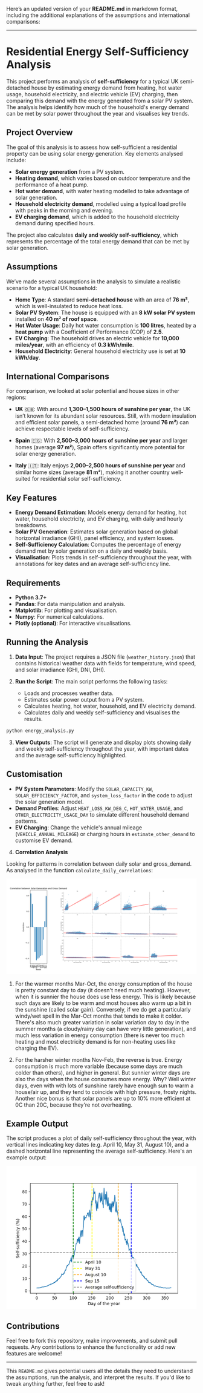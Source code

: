 Here’s an updated version of your **README.md** in markdown format, including the additional explanations of the assumptions and international comparisons:

---

# Residential Energy Self-Sufficiency Analysis

This project performs an analysis of **self-sufficiency** for a typical UK semi-detached house by estimating energy demand from heating, hot water usage, household electricity, and electric vehicle (EV) charging, then comparing this demand with the energy generated from a solar PV system. The analysis helps identify how much of the household's energy demand can be met by solar power throughout the year and visualises key trends.

## Project Overview

The goal of this analysis is to assess how self-sufficient a residential property can be using solar energy generation. Key elements analysed include:

- **Solar energy generation** from a PV system.
- **Heating demand**, which varies based on outdoor temperature and the performance of a heat pump.
- **Hot water demand**, with water heating modelled to take advantage of solar generation.
- **Household electricity demand**, modelled using a typical load profile with peaks in the morning and evening.
- **EV charging demand**, which is added to the household electricity demand during specified hours.

The project also calculates **daily and weekly self-sufficiency**, which represents the percentage of the total energy demand that can be met by solar generation.

## Assumptions

We’ve made several assumptions in the analysis to simulate a realistic scenario for a typical UK household:

- **Home Type**: A standard **semi-detached house** with an area of **76 m²**, which is well-insulated to reduce heat loss.
- **Solar PV System**: The house is equipped with an **8 kW solar PV system** installed on **40 m² of roof space**.
- **Hot Water Usage**: Daily hot water consumption is **100 litres**, heated by a **heat pump** with a Coefficient of Performance (COP) of **2.5**.
- **EV Charging**: The household drives an electric vehicle for **10,000 miles/year**, with an efficiency of **0.3 kWh/mile**.
- **Household Electricity**: General household electricity use is set at **10 kWh/day**.

## International Comparisons

For comparison, we looked at solar potential and house sizes in other regions:

- **UK** 🇬🇧: With around **1,300–1,500 hours of sunshine per year**, the UK isn’t known for its abundant solar resources. Still, with modern insulation and efficient solar panels, a semi-detached home (around **76 m²**) can achieve respectable levels of self-sufficiency.
  
- **Spain** 🇪🇸: With **2,500–3,000 hours of sunshine per year** and larger homes (average **97 m²**), Spain offers significantly more potential for solar energy generation.
  
- **Italy** 🇮🇹: Italy enjoys **2,000–2,500 hours of sunshine per year** and similar home sizes (average **81 m²**), making it another country well-suited for residential solar self-sufficiency.

## Key Features

- **Energy Demand Estimation**: Models energy demand for heating, hot water, household electricity, and EV charging, with daily and hourly breakdowns.
- **Solar PV Generation**: Estimates solar generation based on global horizontal irradiance (GHI), panel efficiency, and system losses.
- **Self-Sufficiency Calculation**: Computes the percentage of energy demand met by solar generation on a daily and weekly basis.
- **Visualisation**: Plots trends in self-sufficiency throughout the year, with annotations for key dates and an average self-sufficiency line.

## Requirements

- **Python 3.7+**
- **Pandas**: For data manipulation and analysis.
- **Matplotlib**: For plotting and visualisation.
- **Numpy**: For numerical calculations.
- **Plotly (optional)**: For interactive visualisations.

## Running the Analysis

1. **Data Input**: The project requires a JSON file (`weather_history.json`) that contains historical weather data with fields for temperature, wind speed, and solar irradiance (GHI, DNI, DHI).
   
2. **Run the Script**: The main script performs the following tasks:
   - Loads and processes weather data.
   - Estimates solar power output from a PV system.
   - Calculates heating, hot water, household, and EV electricity demand.
   - Calculates daily and weekly self-sufficiency and visualises the results.

```bash
python energy_analysis.py
```

3. **View Outputs**: The script will generate and display plots showing daily and weekly self-sufficiency throughout the year, with important dates and the average self-sufficiency highlighted.

## Customisation

- **PV System Parameters**: Modify the `SOLAR_CAPACITY_KW`, `SOLAR_EFFICIENCY_FACTOR`, and `system_loss_factor` in the code to adjust the solar generation model.
- **Demand Profiles**: Adjust `HEAT_LOSS_KW_DEG_C`, `HOT_WATER_USAGE`, and `OTHER_ELECTRICITY_USAGE_DAY` to simulate different household demand patterns.
- **EV Charging**: Change the vehicle's annual mileage (`VEHICLE_ANNUAL_MILEAGE`) or charging hours in `estimate_other_demand` to customise EV demand.

4. **Correlation Analysis**

Looking for patterns in correlation between daily solar and gross_demand. As analysed in the function `calculate_daily_correlations`:

![Combined Plot](combined_plot.png)

1. For the warmer months Mar-Oct, the energy consumption of the house is pretty constant day to day (it doesn't need much heating). However, when it is sunnier the house does use less energy. This is likely because such days are likely to be warm and most houses also warm up a bit in the sunshine (called solar gain). Conversely, if we do get a particularly windy/wet spell in the Mar-Oct months that tends to make it colder. There's also much greater variation in solar variation day to day in the summer months (a cloudy/rainy day can have very little generation), and much less variation in energy consumption (there is never too much heating and most electricity demand is for non-heating uses like charging the EV).



2. For the harsher winter months Nov-Feb, the reverse is true. Energy consumption is much more variable (because some days are much colder than others), and higher in general. But sunnier winter days are also the days when the house consumes more energy. Why? Well winter days, even with with lots of sunshine rarely have enough sun to warm a house/air up, and they tend to coincide with high pressure, frosty nights. Another nice bonus is that solar panels are up to 10% more efficient at 0C than 20C, because they're not overheating.



## Example Output

The script produces a plot of daily self-sufficiency throughout the year, with vertical lines indicating key dates (e.g. April 10, May 31, August 10), and a dashed horizontal line representing the average self-sufficiency. Here's an example output:

![Self-Sufficiency Plot](self_sufficiency_plot.png)

## Contributions

Feel free to fork this repository, make improvements, and submit pull requests. Any contributions to enhance the functionality or add new features are welcome!

---

This `README.md` gives potential users all the details they need to understand the assumptions, run the analysis, and interpret the results. If you'd like to tweak anything further, feel free to ask!